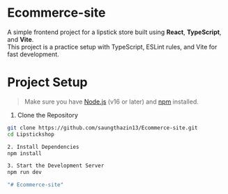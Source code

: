 #  Ecommerce-site
A simple frontend project for a lipstick store built using **React**, **TypeScript**, and **Vite**.  
This project is a practice setup with TypeScript, ESLint rules, and Vite for fast development.

#  Project Setup

> Make sure you have [Node.js](https://nodejs.org/) (v16 or later) and [npm](https://www.npmjs.com/) installed.

 1. Clone the Repository
 ```bash
git clone https://github.com/saungthazin13/Ecommerce-site.git
cd Lipstickshop

2. Install Dependencies
npm install

3. Start the Development Server
npm run dev

"# Ecommerce-site"

